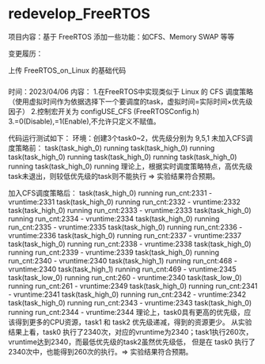 # redevelop_FreeRTOS
项目内容：基于 FreeRTOS 添加一些功能：如CFS、Memory SWAP 等等

变更履历：

上传 FreeRTOS_on_Linux 的基础代码

#####
时间：2023/04/06
内容：
      1.在FreeRTOS中实现类似于 Linux 的 CFS 调度策略（使用虚拟时间作为依据选择下一个要调度的task，虚拟时间=实际时间×优先级因子）
      2.控制宏开关为 configUSE_CFS (FreeRTOSConfig.h)
      3.=0(Disable),=1(Enable),不允许只定义不赋值。

代码运行测试如下：
环境：创建3个task0~2，优先级分别为 9,5,1
未加入CFS调度策略前：
task(task_high_0) running 
task(task_high_0) running 
task(task_high_0) running 
task(task_high_0) running 
task(task_high_0) running 
task(task_high_0) running 
理论上，根据实时调度策略特点，高优先级task未退出，则较低优先级的task则不能执行 => 实验结果符合预期。

加入CFS调度策略后：
task(task_high_0) running run_cnt:2331 - vruntime:2331 
task(task_high_0) running run_cnt:2332 - vruntime:2332 
task(task_high_0) running run_cnt:2333 - vruntime:2333 
task(task_high_0) running run_cnt:2334 - vruntime:2334 
task(task_high_0) running run_cnt:2335 - vruntime:2335 
task(task_high_0) running run_cnt:2336 - vruntime:2336 
task(task_high_0) running run_cnt:2337 - vruntime:2337 
task(task_high_0) running run_cnt:2338 - vruntime:2338 
task(task_high_0) running run_cnt:2339 - vruntime:2339 
task(task_high_0) running run_cnt:2340 - vruntime:2340 
task(task_high_1) running run_cnt:468 - vruntime:2340 
task(task_high_1) running run_cnt:469 - vruntime:2345 
task(task_low_0) running run_cnt:260 - vruntime:2340 
task(task_low_0) running run_cnt:261 - vruntime:2349 
task(task_high_0) running run_cnt:2341 - vruntime:2341 
task(task_high_0) running run_cnt:2342 - vruntime:2342 
task(task_high_0) running run_cnt:2343 - vruntime:2343 
task(task_high_0) running run_cnt:2344 - vruntime:2344
理论上，task0具有更高的优先级，应该得到更多的CPU资源，task1 和 task2 优先级递减，得到的资源更少。
从实验结果上看，task0 执行了2340次，对应的vruntime为2340；task1执行260次，vruntime达到2340，而最低优先级的task2虽然优先级低，
但是在 task0 执行了 2340次中，也能得到260次的执行。=> 实验结果符合预期。

